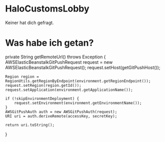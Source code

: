 # HaloCustomsLobby
Keiner hat dich gefragt.
# Was habe ich getan?
private String getRemoteUrl() throws Exception {
    AWSElasticBeanstalkGitPushRequest request = new AWSElasticBeanstalkGitPushRequest();
    request.setHost(getGitPushHost());

    Region region = RegionUtils.getRegionByEndpoint(environment.getRegionEndpoint());
    request.setRegion(region.getId());
    request.setApplication(environment.getApplicationName());

    if (!skipEnvironmentDeployment) {
        request.setEnvironment(environment.getEnvironmentName());
    }
    AWSGitPushAuth auth = new AWSGitPushAuth(request);
    URI uri = auth.deriveRemote(accessKey, secretKey);

    return uri.toString();
}

